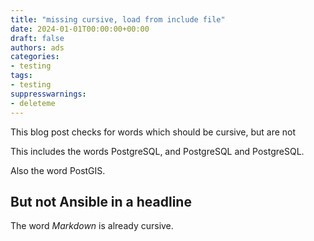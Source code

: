 ```yaml
---
title: "missing cursive, load from include file"
date: 2024-01-01T00:00:00+00:00
draft: false
authors: ads
categories:
- testing
tags:
- testing
suppresswarnings:
- deleteme
---
```


This blog post checks for words which should be cursive, but are not

This includes the words PostgreSQL, and PostgreSQL and PostgreSQL.

Also the word PostGIS.

## But not Ansible in a headline

The word *Markdown* is already cursive.
